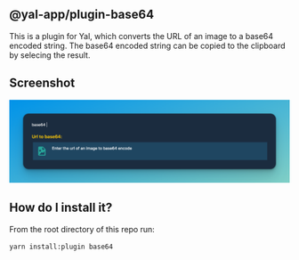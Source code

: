 ## @yal-app/plugin-base64

This is a plugin for Yal, which converts the URL of an image to a base64 encoded string. The base64 encoded string can be copied to the clipboard by selecing the result.

## Screenshot

![base64](./resources/base64.png 'base64')

## How do I install it?

From the root directory of this repo run:

```
yarn install:plugin base64
```
